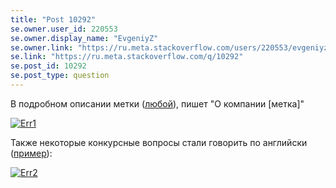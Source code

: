 ```yaml
---
title: "Post 10292"
se.owner.user_id: 220553
se.owner.display_name: "EvgeniyZ"
se.owner.link: "https://ru.meta.stackoverflow.com/users/220553/evgeniyz"
se.link: "https://ru.meta.stackoverflow.com/q/10292"
se.post_id: 10292
se.post_type: question
---
```

<p>В подробном описании метки (<a href="https://ru.stackoverflow.com/tags/c%23/info">любой</a>), пишет "О компании [метка]"</p>

<p><a href="https://i.stack.imgur.com/AlcyF.png" rel="nofollow noreferrer"><img src="https://i.stack.imgur.com/AlcyF.png" alt="Err1"></a></p>

<p>Также некоторые конкурсные вопросы стали говорить по английски (<a href="https://ru.stackoverflow.com/q/1099730/220553">пример</a>):</p>

<p><a href="https://i.stack.imgur.com/aSPTO.png" rel="nofollow noreferrer"><img src="https://i.stack.imgur.com/aSPTO.png" alt="Err2"></a></p>
